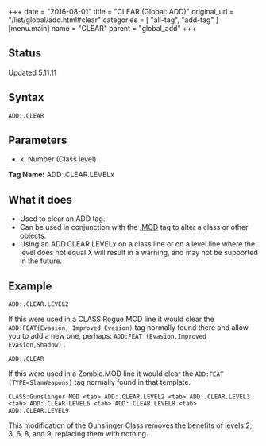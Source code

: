 +++
date = "2016-08-01"
title = "CLEAR (Global: ADD)"
original_url = "/list/global/add.html#clear"
categories = [ "all-tag", "add-tag" ]
[menu.main]
    name = "CLEAR"
    parent = "global_add"
+++

## Status

Updated 5.11.11

## Syntax

`ADD:.CLEAR`

## Parameters

-   x: Number (Class level)



**Tag Name:** ADD:.CLEAR.LEVELx

What it does
------------

-   Used to clear an ADD tag.
-   Can be used in conjunction with the
    [.MOD](/list/global/other/mod.html) tag to alter a class or
    other objects.
-   Using an ADD.CLEAR.LEVELx on a class line or on a level line where
    the level does not equal X will result in a warning, and may not be
    supported in the future.

Example
-------

`ADD:.CLEAR.LEVEL2`

If this were used in a CLASS:Rogue.MOD line it would clear the
`ADD:FEAT(Evasion, Improved Evasion)` tag normally found there and allow
you to add a new one, perhaps:
`ADD:FEAT (Evasion,Improved Evasion,Shadow)` .

`ADD:.CLEAR`

If this were used in a Zombie.MOD line it would clear the
`ADD:FEAT (TYPE=SlamWeapons)` tag normally found in that template.

`CLASS:Gunslinger.MOD <tab> ADD:.CLEAR.LEVEL2 <tab> ADD:.CLEAR.LEVEL3 <tab> ADD:.CLEAR.LEVEL6 <tab> ADD:.CLEAR.LEVEL8 <tab> ADD:.CLEAR.LEVEL9`

This modification of the Gunslinger Class removes the benefits of levels
2, 3, 6, 8, and 9, replacing them with nothing.

